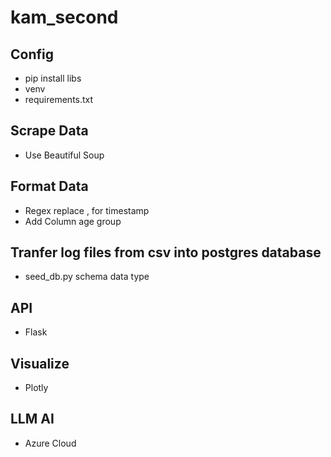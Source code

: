 # kam_second

## Config
- pip install libs
- venv
- requirements.txt

## Scrape Data
- Use Beautiful Soup


## Format Data
- Regex replace , for timestamp
- Add Column age group

## Tranfer log files from csv into postgres database
- seed_db.py schema data type

## API
- Flask

## Visualize
- Plotly

## LLM AI
- Azure Cloud


